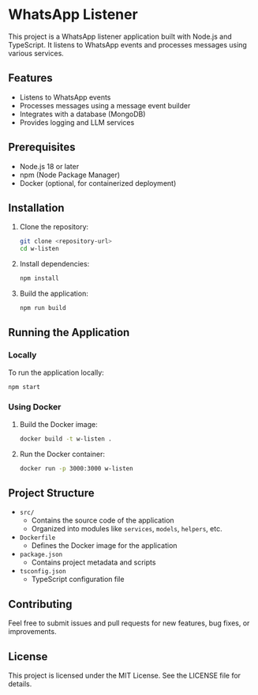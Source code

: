 # WhatsApp Listener

This project is a WhatsApp listener application built with Node.js and TypeScript. It listens to WhatsApp events and processes messages using various services.

## Features
- Listens to WhatsApp events
- Processes messages using a message event builder
- Integrates with a database (MongoDB)
- Provides logging and LLM services

## Prerequisites
- Node.js 18 or later
- npm (Node Package Manager)
- Docker (optional, for containerized deployment)

## Installation

1. Clone the repository:
   ```bash
   git clone <repository-url>
   cd w-listen
   ```

2. Install dependencies:
   ```bash
   npm install
   ```

3. Build the application:
   ```bash
   npm run build
   ```

## Running the Application

### Locally
To run the application locally:
```bash
npm start
```

### Using Docker
1. Build the Docker image:
   ```bash
   docker build -t w-listen .
   ```

2. Run the Docker container:
   ```bash
   docker run -p 3000:3000 w-listen
   ```

## Project Structure
- `src/`
  - Contains the source code of the application
  - Organized into modules like `services`, `models`, `helpers`, etc.
- `Dockerfile`
  - Defines the Docker image for the application
- `package.json`
  - Contains project metadata and scripts
- `tsconfig.json`
  - TypeScript configuration file

## Contributing
Feel free to submit issues and pull requests for new features, bug fixes, or improvements.

## License
This project is licensed under the MIT License. See the LICENSE file for details.

